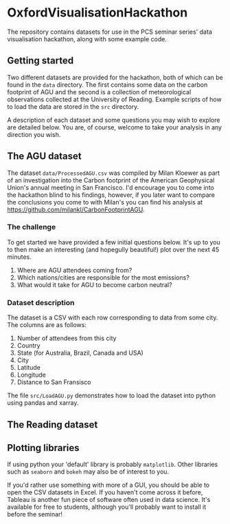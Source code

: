 # OxfordVisualisationHackathon
The repository contains datasets for use in the PCS seminar series' data visualisation hackathon, along with some example code.

## Getting started
Two different datasets are provided for the hackathon, both of which can be found in the `data` directory. The first contains some data on the carbon footprint of AGU and the second is a collection of meteorological observations collected at the University of Reading. Example scripts of how to load the data are stored in the `src` directory.

A description of each dataset and some questions you may wish to explore are detailed below. You are, of course, welcome to take your analysis in any direction you wish.

## The AGU dataset
The dataset `data/ProcessedAGU.csv` was compiled by Milan Kloewer as part of an investigation into the Carbon footprint of the American Geophysical Union's annual meeting in San Francisco. I'd encourage you to come into the hackathon blind to his findings, however, if you later want to compare the conclusions you come to with Milan's you can find his analysis at https://github.com/milankl/CarbonFootprintAGU.

### The challenge
To get started we have provided a few initial questions below. It's up to you to then make an interesting (and hopegully beautiful!) plot over the next 45 minutes. 

1. Where are AGU attendees coming from?
2. Which nations/cities are responsible for the most emissions?
3. What would it take for AGU to become carbon neutral?

### Dataset description
The dataset is a CSV with each row corresponding to data from some city. The columns are as follows:

1. Number of attendees from this city
2. Country
3. State (for Australia, Brazil, Canada and USA)
4. City
5. Latitude
6. Longitude
7. Distance to San Fransisco

The file `src/LoadAGU.py` demonstrates how to load the dataset into python using pandas and xarray.

## The Reading dataset

## Plotting libraries
If using python your 'default' library is probably `matplotlib`. Other libraries such as `seaborn` and `bokeh` may also be of interest to you.

If you'd rather use something with more of a GUI, you should be able to open the CSV datasets in Excel. If you haven't come across it before, Tableau is another fun piece of software often used in data science. It's available for free to students, although you'll probably want to install it before the seminar!
